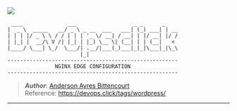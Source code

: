 <img src="https://s3.amazonaws.com/devops.public/images/devops.click/devops.click_github_markdown-00.png">

```
 ____              ___                  _ _      _
|  _ \  _____   __/ _ \ _ __  ___   ___| (_) ___| | __
| | | |/ _ \ \ / / | | | '_ \/ __| / __| | |/ __| |/ /
| |_| |  __/\ V /| |_| | |_) \__ \| (__| | | (__|   <
|____/ \___| \_/  \___/| .__/|___(_)___|_|_|\___|_|\_\
                       |_|
------------------------------------------------------
               NGINX EDGE CONFIGURATION
------------------------------------------------------
```
> **_Author_**: [Anderson Ayres Bittencourt](https://anderson.devops.click)<br>Reference: https://devops.click/tags/wordpress/

---
